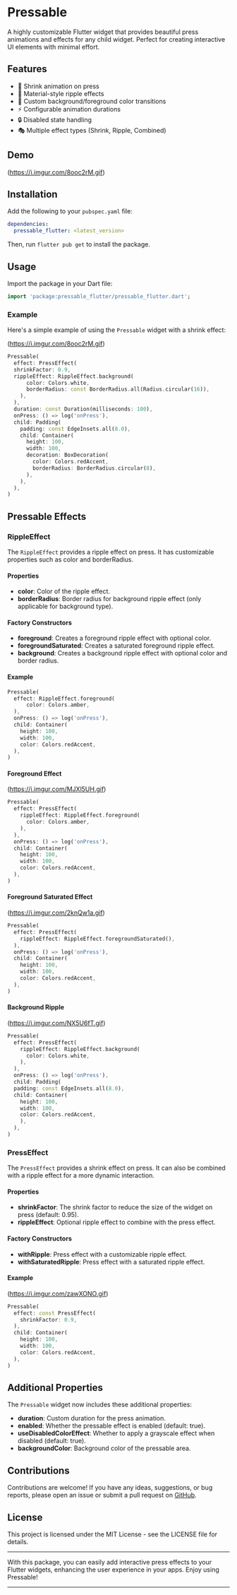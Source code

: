 # Pressable

A highly customizable Flutter widget that provides beautiful press animations and effects for any child widget. Perfect for creating interactive UI elements with minimal effort.


## Features

- 🎯 Shrink animation on press
- 💫 Material-style ripple effects
- 🎨 Custom background/foreground color transitions
- ⚡ Configurable animation durations
- 🔒 Disabled state handling
- 🎭 Multiple effect types (Shrink, Ripple, Combined)

## Demo

(https://i.imgur.com/8ooc2rM.gif)

## Installation

Add the following to your `pubspec.yaml` file:

```yaml
dependencies:
  pressable_flutter: <latest_version>
```

Then, run `flutter pub get` to install the package.

## Usage

Import the package in your Dart file:

```dart
import 'package:pressable_flutter/pressable_flutter.dart';
```

### Example

Here's a simple example of using the `Pressable` widget with a shrink effect:

(https://i.imgur.com/8ooc2rM.gif)

```dart
Pressable(
  effect: PressEffect(
  shrinkFactor: 0.9,
  rippleEffect: RippleEffect.background(
      color: Colors.white,
      borderRadius: const BorderRadius.all(Radius.circular(16)),
    ),
  ),
  duration: const Duration(milliseconds: 100),
  onPress: () => log('onPress'),
  child: Padding(
    padding: const EdgeInsets.all(8.0),
    child: Container(
      height: 100,
      width: 100,
      decoration: BoxDecoration(
        color: Colors.redAccent,
        borderRadius: BorderRadius.circular(8),
      ),
    ),
  ),
)
```

## Pressable Effects

### RippleEffect

The `RippleEffect` provides a ripple effect on press. It has customizable properties such as color and borderRadius.

#### Properties

- **color**: Color of the ripple effect.
- **borderRadius**: Border radius for background ripple effect (only applicable for background type).

#### Factory Constructors

- **foreground**: Creates a foreground ripple effect with optional color.
- **foregroundSaturated**: Creates a saturated foreground ripple effect.
- **background**: Creates a background ripple effect with optional color and border radius.

#### Example

```dart
Pressable(
  effect: RippleEffect.foreground(
      color: Colors.amber,
  ),
  onPress: () => log('onPress'),
  child: Container(
    height: 100,
    width: 100,
    color: Colors.redAccent,
  ),
)
```

#### Foreground Effect

(https://i.imgur.com/MJXl5UH.gif)

```dart
Pressable(
  effect: PressEffect(
    rippleEffect: RippleEffect.foreground(
      color: Colors.amber,
    ),
  ),
  onPress: () => log('onPress'),
  child: Container(
    height: 100,
    width: 100,
    color: Colors.redAccent,
  ),
)
```

#### Foreground Saturated Effect

(https://i.imgur.com/2knQw1a.gif)

```dart
Pressable(
  effect: PressEffect(
    rippleEffect: RippleEffect.foregroundSaturated(),
  ),
  onPress: () => log('onPress'),
  child: Container(
    height: 100,
    width: 100,
    color: Colors.redAccent,
  ),
)
```

#### Background Ripple

(https://i.imgur.com/NX5U6fT.gif)

```dart
Pressable(
  effect: PressEffect(
    rippleEffect: RippleEffect.background(
      color: Colors.white,
    ),
  ),
  onPress: () => log('onPress'),
  child: Padding(
  padding: const EdgeInsets.all(8.0),
  child: Container(
    height: 100,
    width: 100,
    color: Colors.redAccent,
    ),
  ),
)
```

### PressEffect

The `PressEffect` provides a shrink effect on press. It can also be combined with a ripple effect for a more dynamic interaction.

#### Properties

- **shrinkFactor**: The shrink factor to reduce the size of the widget on press (default: 0.95).
- **rippleEffect**: Optional ripple effect to combine with the press effect.

#### Factory Constructors

- **withRipple**: Press effect with a customizable ripple effect.
- **withSaturatedRipple**: Press effect with a saturated ripple effect.

#### Example

(https://i.imgur.com/zawXONO.gif)

```dart
Pressable(
  effect: const PressEffect(
    shrinkFactor: 0.9,
  ),
  child: Container(
    height: 100,
    width: 100,
    color: Colors.redAccent,
  ),
)
```

## Additional Properties

The `Pressable` widget now includes these additional properties:

- **duration**: Custom duration for the press animation.
- **enabled**: Whether the pressable effect is enabled (default: true).
- **useDisabledColorEffect**: Whether to apply a grayscale effect when disabled (default: true).
- **backgroundColor**: Background color of the pressable area.


## Contributions

Contributions are welcome! If you have any ideas, suggestions, or bug reports, please open an issue or submit a pull request on [GitHub](https://github.com/Yousef-Shaiban/pressable).

##  License

This project is licensed under the MIT License - see the LICENSE file for details.

---

With this package, you can easily add interactive press effects to your Flutter widgets, enhancing the user experience in your apps. Enjoy using Pressable!

---
